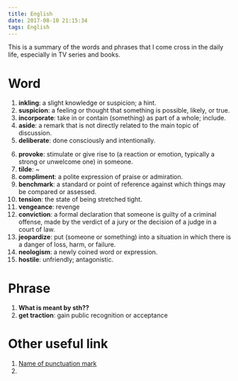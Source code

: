 ```yaml
---
title: English
date: 2017-08-10 21:15:34
tags: English
---
```


This is a summary of the words and phrases that I come cross in the daily life, especially in TV series and books. 


# Word


1. **inkling**: a slight knowledge or suspicion; a hint.
2. **suspicion**: a feeling or thought that something is possible, likely, or true.
3. **incorporate**: take in or contain (something) as part of a whole; include.
4. **aside**: a remark that is not directly related to the main topic of discussion.
5. **deliberate**: done consciously and intentionally.

<!-- more -->

6. **provoke**: stimulate or give rise to (a reaction or emotion, typically a strong or unwelcome one) in someone.
7. **tilde**: ~
8. **compliment**: a polite expression of praise or admiration.
9. **benchmark**: a standard or point of reference against which things may be compared or assessed.
10. **tension**: the state of being stretched tight.
11. **vengeance**: revenge
12. **conviction**: a formal declaration that someone is guilty of a criminal offense, made by the verdict of a jury or the decision of a judge in a court of law.
13. **jeopardize**: put (someone or something) into a situation in which there is a danger of loss, harm, or failure.
14. **neologism**: a newly coined word or expression.
15. **hostile**: unfriendly; antagonistic.

# Phrase

1. **What is meant by sth??**
2. **get traction**: gain public recognition or acceptance



# Other useful link

1. [Name of punctuation mark](http://sana.aalto.fi/awe/punctuation/symbols.html)
2. 